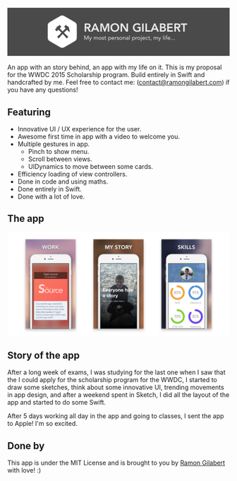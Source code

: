 ![Ramon Gilabert](https://github.com/RamonGilabert/RamonGilabert/blob/master/Resources/github-header.png)

An app with an story behind, an app with my life on it. This is my proposal for the WWDC 2015 Scholarship program. Build entirely in Swift and handcrafted by me. Feel free to contact me: (contact@ramongilabert.com) if you have any questions!

## Featuring

- Innovative UI / UX experience for the user.
- Awesome first time in app with a video to welcome you.
- Multiple gestures in app.
  - Pinch to show menu.
  - Scroll between views.
  - UIDynamics to move between some cards.
- Efficiency loading of view controllers.
- Done in code and using maths.
- Done entirely in Swift.
- Done with a lot of love.

## The app

![Ramon Gilabert](https://github.com/RamonGilabert/RamonGilabert/blob/master/Resources/screenshots.png)

## Story of the app

After a long week of exams, I was studying for the last one when I saw that the I could apply for the scholarship program for the WWDC, I started to draw some sketches, think about some innovative UI, trending movements in app design, and after a weekend spent in Sketch, I did all the layout of the app and started to do some Swift.

After 5 days working all day in the app and going to classes, I sent the app to Apple! I'm so excited.

## Done by

This app is under the MIT License and is brought to you by [Ramon Gilabert](http://ramongilabert.com) with love! :)
